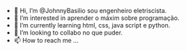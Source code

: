 - 👋 Hi, I’m @JohnnyBasilio sou engenheiro eletriscista.
- 👀 I’m interested in  aprender o máxim sobre programação.
- 🌱 I’m currently learning  html, css, java script e python.
- 💞️ I’m looking to collabo no que puder.
- 📫 How to reach me ...

<!---
JohnnyBasilio/JohnnyBasilio is a ✨ special ✨ repository because its `README.md` (this file) appears on your GitHub profile.
You can click the Preview link to take a look at your changes.
--->
